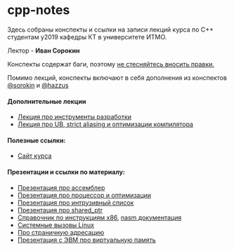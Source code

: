 # cpp-notes

Здесь собраны конспекты и ссылки на записи лекций курса по C++ студентам y2019 кафедры КТ в университете ИТМО.

Лектор - __Иван Сорокин__

Конспекты содержат баги, поэтому [не стесняйтесь вносить правки.](CONTRIBUTING.md)

Помимо лекций, конспекты включают в себя дополнения из конспектов [@sorokin](https://github.com/sorokin/cpp-notes) и [@hazzus](https://github.com/hazzus/cpp-conspects)

#### Дополнительные лекции
- [Лекция про инструменты разработки](https://www.youtube.com/watch?v=Cu6QYb_j_2Y)
- [Лекция про UB, strict aliasing и оптимизации компилятора](https://www.youtube.com/watch?v=nGsD8guQ_dQ)

#### Полезные ссылки:

- [Сайт курса](https://cpp-kt.github.io/course/)

#### Презентации и ссылки по материалу:

- [Презентация про ассемблер](slides/lecture-1.pdf)
- [Презентация про процессор и оптимизации](slides/lecture-2.pdf)
- [Презентация про интрузивный список](slides/intrusive.pdf)
- [Презентация про shared_ptr](slides/shared_ptr.pdf)
- [Справочник по инструкциям x86](https://www.felixcloutier.com/x86/), [nasm документация](https://www.nasm.us/doc/)
- [Системные вызовы Linux](https://blog.rchapman.org/posts/Linux_System_Call_Table_for_x86_64/)
- [Про страничную адресацию](https://wiki.osdev.org/Paging)
- [Презентация с ЭВМ про виртуальную память](http://slides.com/romanmelnikov-1/deck-1/live)
